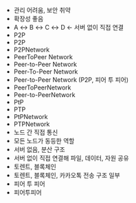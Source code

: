 ﻿-  관리 어려움, 보안 취약
-  확장성 좋음
- A ↔ B ↔ C ↔ D   ← 서버 없이 직접 연결
- P2P
- P2P
- P2PNetwork
- PeerToPeer Network
- Peer-to-Peer Network
- Peer-To-Peer Network
- Peer-to-Peer Network (P2P, 피어 투 피어)
- PeerToPeerNetwork
- Peer-to-PeerNetwork
- PtP
- PTP
- PtPNetwork
- PTPNetwork
- 노드 간 직접 통신
- 모든 노드가 동등한 역할
- 서버 없음, 분산 구조
- 서버 없이 직접 연결해 파일, 데이터, 자원 공유
- 토렌트, 블록체인
- 토렌트, 블록체인, 카카오톡 전송 구조 일부
- 피어 투 피어
- 피어투피어
